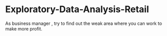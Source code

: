 # Exploratory-Data-Analysis-Retail
As business manager , try to find out the weak area where you can work to make more profit.
